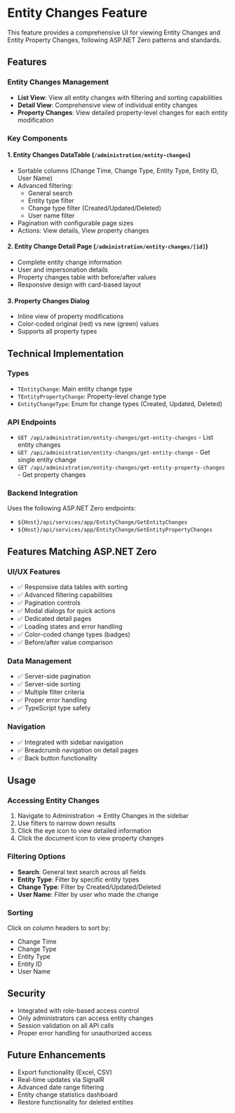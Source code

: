 # Entity Changes Feature

This feature provides a comprehensive UI for viewing Entity Changes and Entity Property Changes, following ASP.NET Zero patterns and standards.

## Features

### Entity Changes Management
- **List View**: View all entity changes with filtering and sorting capabilities
- **Detail View**: Comprehensive view of individual entity changes
- **Property Changes**: View detailed property-level changes for each entity modification

### Key Components

#### 1. Entity Changes DataTable (`/administration/entity-changes`)
- Sortable columns (Change Time, Change Type, Entity Type, Entity ID, User Name)
- Advanced filtering:
  - General search
  - Entity type filter
  - Change type filter (Created/Updated/Deleted)
  - User name filter
- Pagination with configurable page sizes
- Actions: View details, View property changes

#### 2. Entity Change Detail Page (`/administration/entity-changes/[id]`)
- Complete entity change information
- User and impersonation details
- Property changes table with before/after values
- Responsive design with card-based layout

#### 3. Property Changes Dialog
- Inline view of property modifications
- Color-coded original (red) vs new (green) values
- Supports all property types

## Technical Implementation

### Types
- `TEntityChange`: Main entity change type
- `TEntityPropertyChange`: Property-level change type
- `EntityChangeType`: Enum for change types (Created, Updated, Deleted)

### API Endpoints
- `GET /api/administration/entity-changes/get-entity-changes` - List entity changes
- `GET /api/administration/entity-changes/get-entity-change` - Get single entity change
- `GET /api/administration/entity-changes/get-entity-property-changes` - Get property changes

### Backend Integration
Uses the following ASP.NET Zero endpoints:
- `${Host}/api/services/app/EntityChange/GetEntityChanges`
- `${Host}/api/services/app/EntityChange/GetEntityPropertyChanges`

## Features Matching ASP.NET Zero

### UI/UX Features
- ✅ Responsive data tables with sorting
- ✅ Advanced filtering capabilities
- ✅ Pagination controls
- ✅ Modal dialogs for quick actions
- ✅ Dedicated detail pages
- ✅ Loading states and error handling
- ✅ Color-coded change types (badges)
- ✅ Before/after value comparison

### Data Management
- ✅ Server-side pagination
- ✅ Server-side sorting
- ✅ Multiple filter criteria
- ✅ Proper error handling
- ✅ TypeScript type safety

### Navigation
- ✅ Integrated with sidebar navigation
- ✅ Breadcrumb navigation on detail pages
- ✅ Back button functionality

## Usage

### Accessing Entity Changes
1. Navigate to Administration → Entity Changes in the sidebar
2. Use filters to narrow down results
3. Click the eye icon to view detailed information
4. Click the document icon to view property changes

### Filtering Options
- **Search**: General text search across all fields
- **Entity Type**: Filter by specific entity types
- **Change Type**: Filter by Created/Updated/Deleted
- **User Name**: Filter by user who made the change

### Sorting
Click on column headers to sort by:
- Change Time
- Change Type
- Entity Type
- Entity ID
- User Name

## Security
- Integrated with role-based access control
- Only administrators can access entity changes
- Session validation on all API calls
- Proper error handling for unauthorized access

## Future Enhancements
- Export functionality (Excel, CSV)
- Real-time updates via SignalR
- Advanced date range filtering
- Entity change statistics dashboard
- Restore functionality for deleted entities
